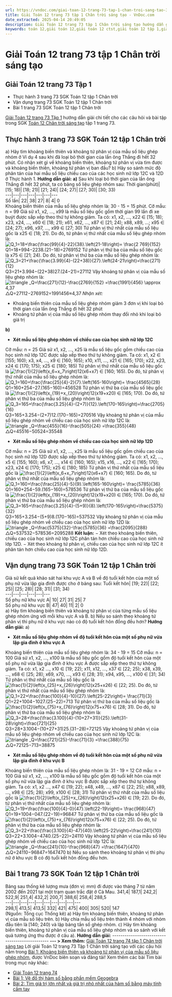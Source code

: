 ```yaml
---
url: https://vndoc.com/giai-toan-12-trang-73-tap-1-chan-troi-sang-tao-328187
title: Giải Toán 12 trang 73 tập 1 Chân trời sáng tạo - VnDoc.com
date_extracted: 2025-04-14 20:49:05
description: Giải Toán 12 trang 73 tập 1 Chân trời sáng tạo hướng dẫn giải chi tiết các câu hỏi và bài tập trong SGK Toán 12 Chân trời sáng tạo tập 1.
keywords: toán 12,giải toán 12,giải toán 12 ctst,giải toán 12 tập 1,giải toán 12 Chân trời sáng tạo,toán 12 Chân trời sáng tạo tập 1,toán 12 Chân trời sáng tạo,Toán 12 Chân trời sáng tạo Bài 1,giải Toán 12 Chân trời sáng tạo Bài 1,Toán 12 Chân trời sáng tạo bài 1 Khoảng biến thiên và khoảng tứ phân vị của mẫu số liệu ghép nhóm,Khoảng biến thiên và khoảng tứ phân vị của mẫu số liệu ghép nhóm,giải toán 12 trang 73,toán 12 trang 73,giải toán 12 trang 73 chân trời,toán 12 trang 73 chân trời
---
```


# Giải Toán 12 trang 73 tập 1 Chân trời sáng tạo
## **Giải Toán 12 trang 73 Tập 1**
  * Thực hành 3 trang 73 SGK Toán 12 tập 1 Chân trời
  * Vận dụng trang 73 SGK Toán 12 tập 1 Chân trời
  * Bài 1 trang 73 SGK Toán 12 tập 1 Chân trời

[Giải Toán 12 trang 73 Tập 1](<https://vndoc.com/giai-toan-12-trang-73-tap-1-chan-troi-sang-tao-328187>) hướng dẫn giải chi tiết cho các câu hỏi và bài tập trong SGK [Toán 12 Chân trời sáng tạo](<https://vndoc.com/toan-12-chan-troi-sang-tao>) tập 1 trang 73.
## Thực hành 3 trang 73 SGK Toán 12 tập 1 Chân trời
a\) Hãy tìm khoảng biến thiên và khoảng tứ phân vị của mẫu số liệu ghép nhóm ở Ví dụ 4 sau khi đã loại bỏ thời gian của lần ông Thắng đi hết 32 phút. Có nhận xét gì về khoảng biến thiên, khoảng tứ phân vị vừa tìm được và khoảng biến thiên, khoảng tứ phân vị ban đầu?
b\) Hãy so sánh mức độ phân tán của hai mẫu số liệu chiều cao của các học sinh nữ lớp 12C và 12D ở Thực hành 1.
**Hướng dẫn giải:**
**a\)** Sau khi loại bỏ thời gian của lần ông Thắng đi hết 32 phút, ta có bảng số liệu ghép nhóm sau:
Thời gian\(phút\)| \[15; 18\)| \[18; 21\)| \[21; 24\)| \[24; 27\)| \[27; 30\)| \[30; 33\)  
---|---|---|---|---|---|---  
Số lần| 22| 38| 27| 8| 4| 0  
Khoảng biến thiên của mẫu số liệu ghép nhóm là: 30 - 15 = 15 phút.
Cỡ mẫu: n = 99
Giả sử x1, x2, …, x99 là mẫu số liệu gốc gồm thời gian 99 lần đi xe buýt được sắp xếp theo thứ tự không giảm.
Ta có: x1, x2, …, x22 ∈ \[15; 18\); x23, x24, …, x60 ∈ \[18; 21\); x61, x62, …, x87 ∈ \[21; 24\);
x88, x89, ...; x95 ∈ \[24; 27\); x96, x97, ..., x99 ∈ \[27; 30\)
Tứ phân vị thứ nhất của mẫu số liệu gốc là x25 ∈ \[18; 21\). Do đó, tứ phân vị thứ nhất của mẫu số liệu ghép nhóm là:
![Q_1=18+\\frac{\\frac{99}{4}-22}{38}.\\left\(21-18\\right\)= \\frac{2 769}{152}](https://i.vdoc.vn/data/image/blank.png)Q1=18+994−2238.\(21−18\)=2769152
Tứ phân vị thứ ba của mẫu số liệu gốc là x75 ∈ \[21; 24\). Do đó, tứ phân vị thứ ba của mẫu số liệu ghép nhóm là:
![Q_3=21+\\frac{\\frac{3.99}{4}-\(22+38\)}{27}.\\left\(24-21\\right\)=\\frac{271}{12}](https://i.vdoc.vn/data/image/blank.png)Q3=21+3.994−\(22+38\)27.\(24−21\)=27112
Vậy khoảng tứ phân vị của mẫu số liệu ghép nhóm là: ![\\triangle _Q=\\frac{271}{12}-\\frac{2769}{152}  =\\frac{1991}{456} \\approx 4,37](https://i.vdoc.vn/data/image/blank.png)△Q=27112−2769152=1991456≈4,37
 _Nhận xét:_
  * Khoảng biến thiên của mẫu số liệu ghép nhóm giảm 3 đơn vị khi loại bỏ thời gian của lần ông Thắng đi hết 32 phút
  * Khoảng tứ phân vị của mẫu số liệu ghép nhóm thay đổi nhỏ khi loại bỏ giá trị

**b\)**
  * **Xét mẫu số liệu ghép nhóm về chiều cao của học sinh nữ lớp 12C**

Cỡ mẫu: n = 25
Giả sử x1, x2, …, x25 là mẫu số liệu gốc gồm chiều cao của học sinh nữ lớp 12C được sắp xếp theo thứ tự không giảm.
Ta có: x1, x2 ∈ \[155; 160\); x3, x4, …, x9 ∈ \[160; 165\); x10, x11, …, x21 ∈ \[165; 170\);
x22, x23, x24 ∈ \[170; 175\); x25 ∈ \[180; 185\)
Tứ phân vị thứ nhất của mẫu số liệu gốc là ![\\frac{1}{2}\\left\(x_6+x_7\\right\)](https://i.vdoc.vn/data/image/blank.png)12\(x6+x7\) ∈ \[160; 165\). Do đó, tứ phân vị thứ nhất của mẫu số liệu ghép nhóm là:
![Q_1=160+\\frac{\\frac{25}{4}-2}{7}.\\left\(165-160\\right\)= \\frac{4565}{28}](https://i.vdoc.vn/data/image/blank.png)Q1=160+254−27.\(165−160\)=456528
Tứ phân vị thứ ba của mẫu số liệu gốc là ![\\frac{1}{2}\\left\(x_{19}+x_{20}\\right\)](https://i.vdoc.vn/data/image/blank.png)12\(x19+x20\) ∈ \[165; 170\). Do đó, tứ phân vị thứ ba của mẫu số liệu ghép nhóm là:
![Q_3=165+\\frac{\\frac{3.25}{4}-\(2+7\)}{12}.\\left\(170-165\\right\)=\\frac{2705}{16}](https://i.vdoc.vn/data/image/blank.png)Q3=165+3.254−\(2+7\)12.\(170−165\)=270516
Vậy khoảng tứ phân vị của mẫu số liệu ghép nhóm về chiều cao của học sinh nữ lớp 12C là: ![\\triangle _Q=\\frac{455}{16}-\\frac{505}{24}  =\\frac{355}{48}](https://i.vdoc.vn/data/image/blank.png)△Q=45516−50524=35548
  * **Xét mẫu số liệu ghép nhóm về chiều cao của học sinh nữ lớp 12D**

Cỡ mẫu: n = 25
Giả sử x1, x2, …, x25 là mẫu số liệu gốc gồm chiều cao của học sinh nữ lớp 12D được sắp xếp theo thứ tự không giảm.
Ta có: x1, x2, …, x5 ∈ \[155; 160\); x6, x7, …, x14 ∈ \[160; 165\); x15, x16, …, x22 ∈ \[165; 170\);
x23, x24 ∈ \[170; 175\); x25 ∈ \[180; 185\)
Tứ phân vị thứ nhất của mẫu số liệu gốc là ![\\frac{1}{2}\\left\(x_6+x_7\\right\)](https://i.vdoc.vn/data/image/blank.png)12\(x6+x7\) ∈ \[160; 165\). Do đó, tứ phân vị thứ nhất của mẫu số liệu ghép nhóm là:
![Q_1=160+\\frac{\\frac{25}{4}-5}{9}.\\left\(165-160\\right\)= \\frac{5785}{36}](https://i.vdoc.vn/data/image/blank.png)Q1=160+254−59.\(165−160\)=578536
Tứ phân vị thứ ba của mẫu số liệu gốc là ![\\frac{1}{2}\\left\(x_{19}+x_{20}\\right\)](https://i.vdoc.vn/data/image/blank.png)12\(x19+x20\) ∈ \[165; 170\). Do đó, tứ phân vị thứ ba của mẫu số liệu ghép nhóm là:
![Q_3=165+\\frac{\\frac{3.25}{4}-\(5+9\)}{8}.\\left\(170-165\\right\)=\\frac{5375}{32}](https://i.vdoc.vn/data/image/blank.png)Q3=165+3.254−\(5+9\)8.\(170−165\)=537532
Vậy khoảng tứ phân vị của mẫu số liệu ghép nhóm về chiều cao của học sinh nữ lớp 12D là: ![\\triangle _Q=\\frac{5375}{32}-\\frac{5785}{36}  =\\frac{2095}{288}](https://i.vdoc.vn/data/image/blank.png)△Q=537532−578536=2095288
**Kết luận:**
− Xét theo khoảng biến thiên, chiều cao của học sinh nữ lớp 12C phân tán hơn chiều cao của học sinh nữ lớp 12D.
− Xét theo khoảng tứ phân vị, chiều cao của học sinh nữ lớp 12C ít phân tán hơn chiều cao của học sinh nữ lớp 12D.
## Vận dụng trang 73 SGK Toán 12 tập 1 Chân trời
Giả sử kết quả khảo sát hai khu vực A và B về độ tuổi kết hôn của một số phụ nữ vừa lập gia đình được cho ở bảng sau:
Tuổi kết hôn| \[19; 22\)| \[22; 25\)| \[25; 28\)| \[28; 31\)| \[31; 34\)  
---|---|---|---|---|---  
Số phụ nữ khu vực A| 10| 27| 31| 25| 7  
Số phụ nữ khu vực B| 47| 40| 11| 2| 0  
a\) Hãy tìm khoảng biến thiên và khoảng tứ phân vị của từng mẫu số liệu ghép nhóm ứng với mỗi khu vực A và B.
b\) Nếu so sánh theo khoảng tứ phân vị thì phụ nữ ở khu vực nào có độ tuổi kết hôn đồng đều hơn?
**Hướng dẫn giải:**
a\)
  * **Xét mẫu số liệu ghép nhóm về độ tuổi kết hôn của một số phụ nữ vừa lập gia đình ở khu vực A**

Khoảng biến thiên của mẫu số liệu ghép nhóm là: 34 - 19 = 15
Cỡ mẫu: n = 100
Giả sử x1, x2, …, x100 là mẫu số liệu gốc gồm độ tuổi kết hôn của một số phụ nữ vừa lập gia đình ở khu vực A được sắp xếp theo thứ tự không giảm.
Ta có: x1, x2 …, x10 ∈ \[19; 22\); x11, x12, …, x37 ∈ \[22; 25\); x38, x39, …, x68 ∈ \[25; 28\);
x69, x70, ..., x93 ∈ \[28; 31\); x94, x95, ..., x100 ∈ \[31; 34\)
Tứ phân vị thứ nhất của mẫu số liệu gốc là ![\\frac{1}{2}\\left\(x_{25}+x_{26}\\right\)](https://i.vdoc.vn/data/image/blank.png)12\(x25+x26\) ∈ \[22; 25\). Do đó, tứ phân vị thứ nhất của mẫu số liệu ghép nhóm là:
![Q_1=22+\\frac{\\frac{100}{4}-10}{27}.\\left\(25-22\\right\)= \\frac{71}{3}](https://i.vdoc.vn/data/image/blank.png)Q1=22+1004−1027.\(25−22\)=713
Tứ phân vị thứ ba của mẫu số liệu gốc là ![\\frac{1}{2}\\left\(x_{75}+x_{76}\\right\)](https://i.vdoc.vn/data/image/blank.png)12\(x75+x76\) ∈ \[28; 31\). Do đó, tứ phân vị thứ ba của mẫu số liệu ghép nhóm là:
![Q_3=28+\\frac{\\frac{3.100}{4}-\(10+27+31\)}{25}.\\left\(31-28\\right\)=\\frac{721}{25}](https://i.vdoc.vn/data/image/blank.png)Q3=28+3.1004−\(10+27+31\)25.\(31−28\)=72125
Vậy khoảng tứ phân vị của mẫu số liệu ghép nhóm về chiều cao của học sinh nữ lớp 12C là: ![\\triangle _Q=\\frac{721}{25}-\\frac{71}{3}  =\\frac{388}{75}](https://i.vdoc.vn/data/image/blank.png)△Q=72125−713=38875
  * **Xét mẫu số liệu ghép nhóm về độ tuổi kết hôn của một số phụ nữ vừa lập gia đình ở khu vực B**

Khoảng biến thiên của mẫu số liệu ghép nhóm là: 31 - 19 = 12
Cỡ mẫu: n = 100
Giả sử x1, x2, …, x100 là mẫu số liệu gốc gồm độ tuổi kết hôn của một số phụ nữ vừa lập gia đình ở khu vực B được sắp xếp theo thứ tự không giảm.
Ta có: x1, x2 …, x47 ∈ \[19; 22\); x48, x49, …, x87 ∈ \[22; 25\); x88, x89, …, x98 ∈ \[25; 28\);
x99, x100 ∈ \[28; 31\)
Tứ phân vị thứ nhất của mẫu số liệu gốc là ![\\frac{1}{2}\\left\(x_{25}+x_{26}\\right\)](https://i.vdoc.vn/data/image/blank.png)12\(x25+x26\) ∈ \[19; 22\). Do đó, tứ phân vị thứ nhất của mẫu số liệu ghép nhóm là:
![Q_1=19+\\frac{\\frac{100}{4}-0}{47}.\\left\(22-19\\right\)= \\frac{968}{47}](https://i.vdoc.vn/data/image/blank.png)Q1=19+1004−047.\(22−19\)=96847
Tứ phân vị thứ ba của mẫu số liệu gốc là ![\\frac{1}{2}\\left\(x_{75}+x_{76}\\right\)](https://i.vdoc.vn/data/image/blank.png)12\(x75+x76\) ∈ \[22; 25\). Do đó, tứ phân vị thứ ba của mẫu số liệu ghép nhóm là:
![Q_3=22+\\frac{\\frac{3.100}{4}-47}{40}.\\left\(25-22\\right\)=\\frac{241}{10}](https://i.vdoc.vn/data/image/blank.png)Q3=22+3.1004−4740.\(25−22\)=24110
Vậy khoảng tứ phân vị của mẫu số liệu ghép nhóm về chiều cao của học sinh nữ lớp 12C là: ![\\triangle _Q=\\frac{241}{10}-\\frac{968}{47}  =\\frac{1647}{470}](https://i.vdoc.vn/data/image/blank.png)△Q=24110−96847=1647470
b\) Nếu so sánh theo khoảng tứ phân vị thì phụ nữ ở khu vực B có độ tuổi kết hôn đồng đều hơn.
## Bài 1 trang 73 SGK Toán 12 tập 1 Chân trời
Bảng sau thống kê lượng mưa \(đơn vị: mm\) đi được vào tháng 7 từ năm 2002 đến 2021 tại một trạm quan trắc đặt ở Cà Mau.
341,4| 187,1| 242,2| 522,9| 251,4| 432,2| 200,7| 388,6| 258,4| 288,5  
---|---|---|---|---|---|---|---|---|---  
298,1| 413,5| 413,5| 332| 421| 475| 400| 305| 520| 147  
\(Nguồn: Tổng cục Thống kê\)
a\) Hãy tìm khoảng biến thiên, khoảng tứ phân vị của mẫu số liệu trên.
b\) Hãy chia mẫu số liệu trên thành 4 nhóm với nhóm đầu tiên là \[140; 240\) và lập bảng tần số ghép nhóm.
c\) Hãy tìm khoảng biến thiên, khoảng tứ phân vị của mẫu số liệu ghép nhóm và so sánh với kết quả tương ứng thu được ở câu a\).
**Hướng dẫn giải:**
\-----------------------------------------------
**\--- > Xem thêm:** [Giải Toán 12 trang 74 tập 1 Chân trời sáng tạo](<https://vndoc.com/giai-toan-12-trang-74-tap-1-chan-troi-sang-tao-328193>)
Lời giải Toán 12 trang 73 Tập 1 Chân trời sáng tạo với các câu hỏi nằm trong [Bài 1: Khoảng biến thiên và khoảng tứ phân vị của mẫu số liệu ghép nhóm](<https://vndoc.com/toan-12-chan-troi-sang-tao-bai-3-bieu-thuc-toa-do-cua-cac-phep-toan-vecto-320414>), được VnDoc biên soạn và đăng tải\!
Xem thêm các bài Tìm bài trong mục này khác:
  * [Giải Toán 12 trang 74](</giai-toan-12-trang-74-tap-1-chan-troi-sang-tao-328193>)
  * [Bài 1: Vẽ đồ thị hàm số bằng phần mềm Geogebra](</toan-12-chan-troi-sang-tao-bai-1-ve-do-thi-ham-so-bang-phan-mem-geogebra-320524>)
  * [Bài 2: Tìm giá trị lớn nhất và giá trị nhỏ nhất của hàm số bằng máy tính cầm tay](</toan-12-chan-troi-sang-tao-bai-2-tim-gia-tri-lon-nhat-va-gia-tri-nho-nhat-cua-ham-so-bang-may-tinh-cam-tay-320533>)


